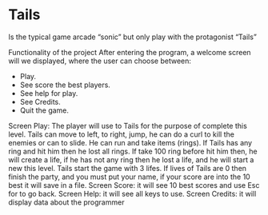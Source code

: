 # Tails
Is the typical game arcade “sonic” but only play with the protagonist “Tails”

Functionality of the project
After entering the program, a welcome screen will we displayed, where the user can
choose between:
- Play.
- See score the best players.
- See help for play.
- See Credits.
- Quit the game.

Screen Play:
The player will use to Tails for the purpose of complete this level. Tails can move to
left, to right, jump, he can do a curl to kill the enemies or can to slide.
He can run and take items (rings).
If Tails has any ring and hit him then he lost all rings.
If take 100 ring before hit him then, he will create a life, if he has not any ring then he
lost a life, and he will start a new this level.
Tails start the game with 3 lifes.
If lives of Tails are 0 then finish the party, and you must put your name, if your score
are into the 10 best it will save in a file.
Screen Score:
it will see 10 best scores and use Esc for to go back.
Screen Help:
it will see all keys to use.
Screen Credits:
it will display data about the programmer
